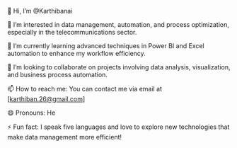👋 Hi, I’m @Karthibanai

👀 I’m interested in data management, automation, and process optimization, especially in the telecommunications sector.

🌱 I’m currently learning advanced techniques in Power BI and Excel automation to enhance my workflow efficiency.

💞️ I’m looking to collaborate on projects involving data analysis, visualization, and business process automation.

📫 How to reach me: You can contact me via email at [karthiban.26@gmail.com]

😄 Pronouns: He

⚡ Fun fact: I speak five languages and love to explore new technologies that make data management more efficient!
